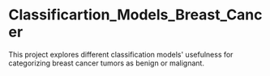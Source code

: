 # Classificartion_Models_Breast_Cancer
This project explores different classification models' usefulness for categorizing breast cancer tumors as benign or malignant.
